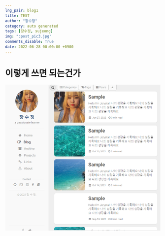 ```yaml
---
lng_pair: blog1
title: TEST
author: "장수정"
category: auto generated
tags: [장수정, sujeong]
img: ":post_pic3.jpg"
comments_disable: True
date: 2022-06-28 00:00:00 +0900
---
```


# 이렇게 쓰면 되는건가

![Image](../images/2022-06-28-10-54-10-image.png)
